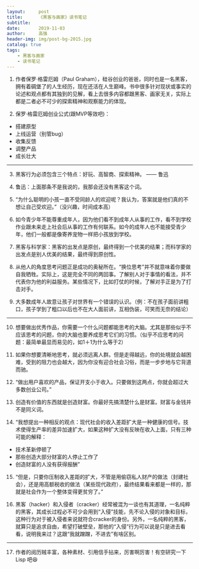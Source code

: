 ```yaml
---
layout:     post
title:      《黑客与画家》读书笔记
subtitle:   
date:       2019-11-03
author:     高强
header-img: img/post-bg-2015.jpg
catalog: true
tags:
    - 黑客与画家
    - 读书笔记
---
```


1. 作者保罗·格雷厄姆（Paul Graham），硅谷创业的爸爸，同时也是一名黑客，拥有着碉堡了的人生经历，现在还活在人生巅峰。书中很多针对现状或事实的论述和观点都有其独到的见解，看上去很多内容都跟黑客、画家无关，实际上都是二者必不可少的探索精神和观察能力的体现。


2. 保罗·格雷厄姆创业公式(跟MVP等效吧)：
* 搭建原型
* 上线运营（别管bug）
* 收集反馈
* 调整产品
* 成长壮大

---
3. 黑客行为必须包含三个特点：好玩、高智商、探索精神。 —— 鲁迅


4. 鲁迅：上面那条不是我说的，我那会还没有黑客这个词。


5. “为什么聪明的小孩一直不受同龄人的欢迎呢？我认为，答案就是他们真的不想让自己受欢迎。”（没兴趣，时间成本高）


6. 如今青少年不能尊重成年人，因为他们看不到成年人从事的工作，看不到学校作业跟未来走上社会后从事的工作有何联系。如今的成年人也不能接受青少年，他们一般都是像寄养宠物一样把小孩放到学校。


7. 黑客与科学家：黑客的出发点是原创，最终得到一个优美的结果；而科学家的出发点是别人优美的结果，最终得到原创性。


8. 从他人的角度思考问题正是成功的奥秘所在。“换位思考”并不就意味着你要做自我牺牲。实际上，这是完全不同的两回事。了解别人对于事情的看法，并不代表你为他的利益服务。某些情况下，比如打仗的时候，了解对手正是为了打击对手。


9. 大多数成年人故意让孩子对世界有一个错误的认识。（例：不在孩子面前讲粗口，孩子学到了粗口以后也不在大人面前讲，互相伪装，可笑而无奈的结论）

---
10. 想要做出优秀作品，你需要一个什么问题都能思考的大脑。尤其是那些似乎不应该思考的问题，你的大脑也要养成思考它们的习惯。（似乎不应思考的问题：最简单最显而易见的，如1＋1为什么等于2）


11. 如果你想要清晰地思考，就必须远离人群。但是走得越远，你的处境就会越困难，受到的阻力也会越大，因为你没有迎合社会习俗，而是一步步地与它背道而驰。


12. “做出用户喜欢的产品，保证开支小于收入。只要做到这两点，你就会超过大多数创业公司。”


13. 创造有价值的东西就是创造财富。你最好先搞清楚什么是财富。财富与金钱并不是同义词。


14. “我想提出一种相反的观点：现代社会的收入差距扩大是一种健康的信号。技术使得生产率的差异加速扩大，如果这种扩大没有反映在收入上面，只有三种可能的解释：
    
- 技术革新停顿了 
- 那些创造大部分财富的人停止工作了
- 创造财富的人没有获得报酬”


15. “但是，只要你压制收入差距的扩大，不管是用偷窃私人财产的做法（封建社会），还是用高额税收的做法（某些现代政府），最终结果看来都是一样的，那就是社会作为一个整体变得更贫穷了。”


16. 黑客（hacker）和入侵者（cracker）经常被混为一谈也有其道理，一名纯粹的黑客，其成长过程必不可少会用到“入侵”技能，先不论入侵的对象和目标，这种行为对于被入侵者来说就符合cracker的身份。另外，一名纯粹的黑客，就算只是追求自由，希望打破壁垒，那他的“入侵”行为可以说是只是进去看看，说明我来过？这跟“我就蹭蹭，不进去”有啥区别。

---
17. 作者的阅历贼丰富，各种素材、引用信手拈来，厉害啊厉害！有空研究一下 Lisp 吧😆

